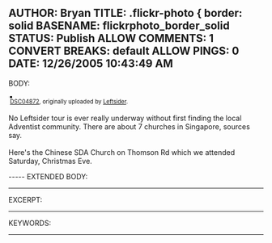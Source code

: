 AUTHOR: Bryan
TITLE: .flickr-photo { border: solid
BASENAME: flickrphoto_border_solid
STATUS: Publish
ALLOW COMMENTS: 1
CONVERT BREAKS: __default__
ALLOW PINGS: 0
DATE: 12/26/2005 10:43:49 AM
-----
BODY:
<style type="text/css">
.flickr-photo { border: solid 2px #000000; }
.flickr-yourcomment { }
.flickr-frame { text-align: left; padding: 3px; }
.flickr-caption { font-size: 0.8em; margin-top: 0px; }
</style>

<div class="flickr-frame">
	<a href="http://www.flickr.com/photos/leftsider/77346954/" title="photo sharing"><img src="http://static.flickr.com/9/77346954_ba4d500f15.jpg" class="flickr-photo" alt="" /></a>
<br />
	<span class="flickr-caption"><a href="http://www.flickr.com/photos/leftsider/77346954/">DSC04872</a>, originally uploaded by <a href="http://www.flickr.com/people/leftsider/">Leftsider</a>.</span>
</div>
				
<p class="flickr-yourcomment">
	No Leftsider tour is ever really underway without first finding the local Adventist community. There are about 7 churches in Singapore, sources say. <br />
<br />
Here's the Chinese SDA Church on Thomson Rd which we attended Saturday, Christmas Eve.
</p>
-----
EXTENDED BODY:

-----
EXCERPT:

-----
KEYWORDS:

-----


